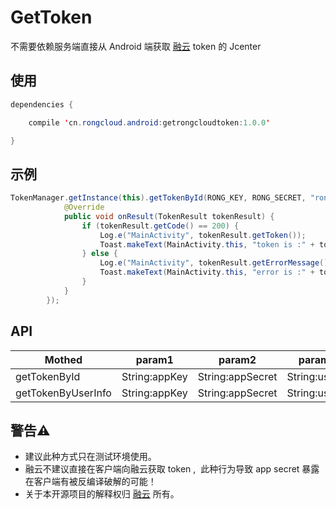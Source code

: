 # GetToken
不需要依赖服务端直接从 Android 端获取 [融云](http://rongcloud.cn) token 的 Jcenter 

## 使用

```java
dependencies {

    compile 'cn.rongcloud.android:getrongcloudtoken:1.0.0'

}
```

## 示例

``` java
TokenManager.getInstance(this).getTokenById(RONG_KEY, RONG_SECRET, "rongcloudgettoken", new TokenManager.OnResultTokenListener() {
            @Override
            public void onResult(TokenResult tokenResult) {
                if (tokenResult.getCode() == 200) {
                    Log.e("MainActivity", tokenResult.getToken());
                    Toast.makeText(MainActivity.this, "token is :" + tokenResult.getToken(), Toast.LENGTH_SHORT).show();
                } else {
                    Log.e("MainActivity", tokenResult.getErrorMessage());
                    Toast.makeText(MainActivity.this, "error is :" + tokenResult.getErrorMessage(), Toast.LENGTH_SHORT).show();
                }
            }
        });
```

## API

Mothed | param1 | param2 | param3 | param4 | param5 | param6 
----|------|---- | ---- | ---- | ---- | ---- 
getTokenById | String:appKey  | String:appSecret | String:userId | OnResultTokenListener | xxxx | xxxx 
getTokenByUserInfo | String:appKey  | String:appSecret | String:userId | String:name | String:portraitUri | OnResultTokenListener 





## 警告⚠️
- 建议此种方式只在测试环境使用。
- 融云不建议直接在客户端向融云获取 token ,  此种行为导致 app secret 暴露在客户端有被反编译破解的可能！
- 关于本开源项目的解释权归 [融云](http://rongcloud.cn) 所有。


            
